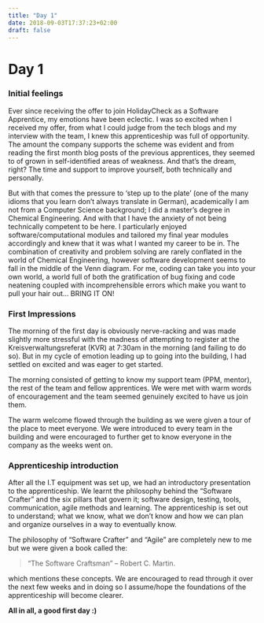 ```yaml
---
title: "Day 1"
date: 2018-09-03T17:37:23+02:00
draft: false
---
```


# Day 1

### Initial feelings
Ever since receiving the offer to join HolidayCheck as a Software Apprentice, my emotions have been eclectic. I was so excited when I received my offer, from what I could judge from the tech blogs and my interview with the team, I knew this apprenticeship was full of opportunity. The amount the company supports the scheme was evident and from reading the first month blog posts of the previous apprentices, they seemed to of grown in self-identified areas of weakness. And that’s the dream, right? The time and support to improve yourself, both technically and personally.

But with that comes the pressure to ‘step up to the plate’ (one of the many idioms that you learn don’t always translate in German), academically I am not from a Computer Science background; I did a master’s degree in Chemical Engineering. And with that I have the anxiety of not being technically competent to be here. I particularly enjoyed software/computational modules and tailored my final year modules accordingly and knew that it was what I wanted my career to be in. The combination of creativity and problem solving are rarely conflated in the world of Chemical Engineering, however software development seems to fall in the middle of the Venn diagram. For me, coding can take you into your own world, a world full of both the gratification of bug fixing and code neatening coupled with incomprehensible errors which make you want to pull your hair out… BRING IT ON!

### First Impressions
The morning of the first day is obviously nerve-racking and was made slightly more stressful with the madness of attempting to register at the Kreisverwaltungsreferat (KVR) at 7:30am in the morning (and failing to do so). But in my cycle of emotion leading up to going into the building, I had settled on excited and was eager to get started.

The morning consisted of getting to know my support team (PPM, mentor), the rest of the team and fellow apprentices. We were met with warm words of encouragement and the team seemed genuinely excited to have us join them.

The warm welcome flowed through the building as we were given a tour of the place to meet everyone. We were introduced to every team in the building and were encouraged to further get to know everyone in the company as the weeks went on.

### Apprenticeship introduction
After all the I.T equipment was set up, we had an introductory presentation to the apprenticeship. We learnt the philosophy behind the “Software Crafter” and the six pillars that govern it; software design, testing, tools, communication, agile methods and learning. The apprenticeship is set out to understand; what we know, what we don’t know and how we can plan and organize ourselves in a way to eventually know.

The philosophy of “Software Crafter” and “Agile” are completely new to me but we were given a book called the:

> “The Software Craftsman” – Robert C. Martin.

which mentions these concepts. We are encouraged to read through it over the next few weeks and in doing so I assume/hope the foundations of the apprenticeship will become clearer.

**All in all, a good first day :)**
